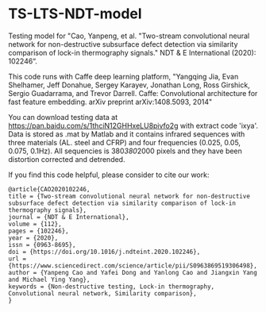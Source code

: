 # TS-LTS-NDT-model
Testing model for "Cao, Yanpeng, et al. "Two-stream convolutional neural network for non-destructive subsurface defect detection via similarity comparison of lock-in thermography signals." NDT & E International (2020): 102246“.

This code runs with Caffe deep learning platform, "Yangqing Jia, Evan Shelhamer, Jeff Donahue, Sergey Karayev, Jonathan Long, Ross Girshick, Sergio Guadarrama, and Trevor Darrell. Caffe: Convolutional architecture for fast feature embedding. arXiv preprint arXiv:1408.5093, 2014"

You can download testing data at https://pan.baidu.com/s/1thciN12GHHxeLU8pivfo2g with extract code 'ixya'. Data is stored as .mat by Matlab and it contains infrared sequences with three materials (AL. steel and CFRP) and four frequencies (0.025, 0.05, 0.075, 0.1Hz). All sequencies is 380*380*2000 pixels and they have been distortion corrected and detrended.

If you find this code helpful, please consider to cite our work:

```
@article{CAO2020102246,
title = {Two-stream convolutional neural network for non-destructive subsurface defect detection via similarity comparison of lock-in thermography signals},
journal = {NDT & E International},
volume = {112},
pages = {102246},
year = {2020},
issn = {0963-8695},
doi = {https://doi.org/10.1016/j.ndteint.2020.102246},
url = {https://www.sciencedirect.com/science/article/pii/S0963869519306498},
author = {Yanpeng Cao and Yafei Dong and Yanlong Cao and Jiangxin Yang and Michael Ying Yang},
keywords = {Non-destructive testing, Lock-in thermography, Convolutional neural network, Similarity comparison},
}
```
